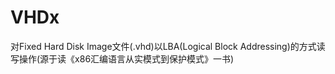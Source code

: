 # VHDx
对Fixed Hard Disk Image文件(.vhd)以LBA(Logical Block Addressing)的方式读写操作(源于读《x86汇编语言从实模式到保护模式》一书)
